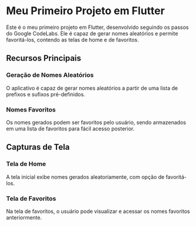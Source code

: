 # Meu Primeiro Projeto em Flutter

Este é o meu primeiro projeto em Flutter, desenvolvido seguindo os passos do Google CodeLabs. Ele é capaz de gerar nomes aleatórios e permite favoritá-los, contendo as telas de home e de favoritos.

## Recursos Principais

### Geração de Nomes Aleatórios

O aplicativo é capaz de gerar nomes aleatórios a partir de uma lista de prefixos e sufixos pré-definidos.

### Nomes Favoritos

Os nomes gerados podem ser favoritos pelo usuário, sendo armazenados em uma lista de favoritos para fácil acesso posterior.

## Capturas de Tela

### Tela de Home

A tela inicial exibe nomes gerados aleatoriamente, com opção de favoritá-los.

### Tela de Favoritos

Na tela de favoritos, o usuário pode visualizar e acessar os nomes favoritos anteriormente.
